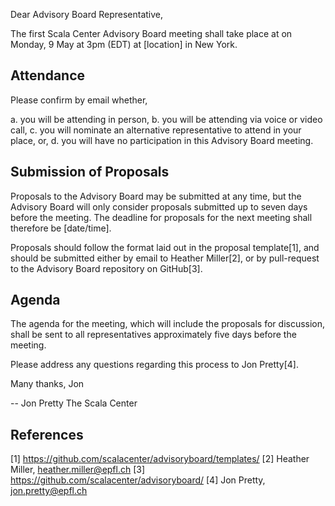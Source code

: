 Dear Advisory Board Representative,

The first Scala Center Advisory Board meeting shall take place at on Monday, 9
May at 3pm (EDT) at [location] in New York.

Attendance
----------

Please confirm by email whether,

a. you will be attending in person,
b. you will be attending via voice or video call,
c. you will nominate an alternative representative to attend in your place, or,
d. you will have no participation in this Advisory Board meeting.

Submission of Proposals
-----------------------

Proposals to the Advisory Board may be submitted at any time, but the Advisory
Board will only consider proposals submitted up to seven days before the
meeting. The deadline for proposals for the next meeting shall therefore be
[date/time].

Proposals should follow the format laid out in the proposal template[1], and
should be submitted either by email to Heather Miller[2], or by pull-request to
the Advisory Board repository on GitHub[3].

Agenda
------

The agenda for the meeting, which will include the proposals for discussion,
shall be sent to all representatives approximately five days before the
meeting.

Please address any questions regarding this process to Jon Pretty[4].

Many thanks,
Jon

-- 
Jon Pretty
The Scala Center

References
----------

[1] https://github.com/scalacenter/advisoryboard/templates/
[2] Heather Miller, heather.miller@epfl.ch
[3] https://github.com/scalacenter/advisoryboard/
[4] Jon Pretty, jon.pretty@epfl.ch

